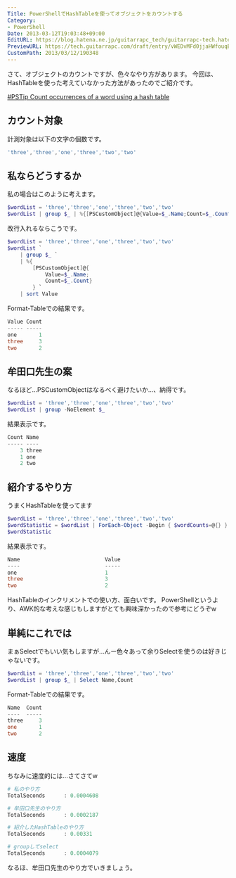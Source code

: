 ```yaml
---
Title: PowerShellでHashTableを使ってオブジェクトをカウントする
Category:
- PowerShell
Date: 2013-03-12T19:03:48+09:00
EditURL: https://blog.hatena.ne.jp/guitarrapc_tech/guitarrapc-tech.hatenablog.com/atom/entry/6802418398340423823
PreviewURL: https://tech.guitarrapc.com/draft/entry/vWEDvMFd0jjaHWfouqEfXtwpDnk
CustomPath: 2013/03/12/190348
---
```


<!--
Date: 2013-03-12T19:03:48+09:00
URL: https://tech.guitarrapc.com/entry/2013/03/12/190348
-->

さて、オブジェクトのカウントですが、色々なやり方があります。
今回は、HashTableを使った考えていなかった方法があったのでご紹介です。

[#PSTip Count occurrences of a word using a hash table](http://www.powershellmagazine.com/2013/01/21/pstip-count-occurrences-of-a-word-using-a-hash-table/)

## カウント対象

計測対象は以下の文字の個数です。

```ps1
'three','three','one','three','two','two'
```


## 私ならどうするか
私の場合はこのように考えます。

```ps1
$wordList = 'three','three','one','three','two','two'
$wordList | group $_ | %{[PSCustomObject]@{Value=$_.Name;Count=$_.Count}} | sort Value
```


改行入れるならこうです。

```ps1
$wordList = 'three','three','one','three','two','two'
$wordList `
    | group $_ `
    | %{
        [PSCustomObject]@{
            Value=$_.Name;
            Count=$_.Count}
        } `
    | sort Value
```


Format-Tableでの結果です。

```ps1
Value Count
----- -----
one       1
three     3
two       2
```


## 牟田口先生の案
なるほど…PSCustomObjectはなるべく避けたいか…、納得です。

```ps1
$wordList = 'three','three','one','three','two','two'
$wordList | group -NoElement $_
```


結果表示です。

```ps1
Count Name
----- ----
    3 three
    1 one
    2 two
```


## 紹介するやり方
うまくHashTableを使ってます

```ps1
$wordList = 'three','three','one','three','two','two'
$wordStatistic = $wordList | ForEach-Object -Begin { $wordCounts=@{} } -Process { $wordCounts.$_++ } -End { $wordCounts }
$wordStatistic
```


結果表示です。

```ps1
Name                           Value
----                           -----
one                            1
three                          3
two                            2
```


HashTableのインクリメントでの使い方、面白いです。
PowerShellというより、AWK的な考えな感じもしますがとても興味深かったので参考にどうぞw


## 単純にこれでは
まぁSelectでもいい気もしますが…んー色々あって余りSelectを使うのは好きじゃないです。

```ps1
$wordList = 'three','three','one','three','two','two'
$wordList | group $_ | Select Name,Count
```


Format-Tableでの結果です。

```ps1
Name  Count
----  -----
three     3
one       1
two       2
```


## 速度
ちなみに速度的には…さてさてw


```ps1
# 私のやり方
TotalSeconds      : 0.0004608

# 牟田口先生のやり方
TotalSeconds      : 0.0002187

# 紹介したHashTableのやり方
TotalSeconds      : 0.00331

# groupしてselect
TotalSeconds      : 0.0004079
```


なるほ、牟田口先生のやり方でいきましょう。
